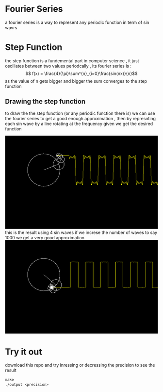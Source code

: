 # Fourier Series 
a fourier series is a way to represent any periodic function in term of sin wavrs 
# Step Function
the step function is a fundemental part in computer science , it just oscillates between two values periodcally , its fourier series is :
$$ f(x) = \frac{4}{\pi}\sum^{n}_{i=0}\frac{sin(nx)}{n}$$
as the value of n gets bigger and bigger the sum converges to the step function 
## Drawing the step function 
to draw the the step function (or any periodic function there is) we can use the fourier series to get a good enough approximation , then by represnting each sin wave by a line rotating at the frequency given we get the desired function 

![step function at precision 4](Fs-4.gif)
this is the result using 4 sin waves
if we increse the number of waves to say 1000 we get a very good approximation 
![step function at precision 1000](Fourier-series.gif)
# Try it out
download this repo and try inressing or decressing the precision to see the result
``` 
make
./output <precision>
```